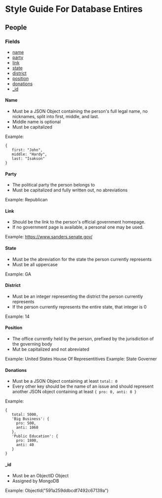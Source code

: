 # Style Guide For Database Entires

## People
### Fields
- [name](#name)
- [party](#party)
- [link](#link)
- [state](#state)
- [district](#district)
- [position](#position)
- [donations](#donations)
- [\_id](#_id)

#### Name
- Must be a JSON Object containing the person's full legal name, no nicknames, split into first, middle, and last.
- Middle name is optional
- Must be capitalized

Example: 

    {
       first: "John",
       middle: "Hardy",
       last: "Isakson"
    }

#### Party
- The political party the person belongs to
- Must be capitalized and fully written out, no abreviations

Example: Republican

#### Link
- Should be the link to the person's official government homepage.
- If no government page is available, a personal one may be used.

Example: https://www.sanders.senate.gov/

#### State
- Must be the abreviation for the state the person currently represents
- Must be all uppercase

Example: GA

#### District
- Must be an integer representing the district the person currently represents
- If the person currently represents the entire state, that integer is 0

Example: 14

#### Position
- The office currently held by the person, prefixed by the jurisdiction of the governing body
- Mut be capitalized and not abreviated

Example: United States House Of Representitives
Example: State Governer

#### Donations
- Must be a JSON Object containing at least `total: 0`
- Every other key should be the name of an issue and should represent another JSON object containing at least `{ pro: 0, anti: 0 }`

Example: 

    {
       total: 5000,
       'Big Business': {
         pro: 500,
         anti: 1060
       },
       'Public Education': {
         pro: 1800,
         anti: 40
       }
    }

#### \_id
- Must be an ObjectID Object
- Assigned by MongoDB

Example: ObjectId("591a259ddbcdf7492c67139a")

